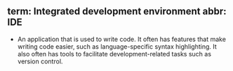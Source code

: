term: Integrated development environment
abbr: IDE
---
* An application that is used to write code. It often has features that make writing code easier, such as language-specific syntax highlighting. It also often has tools to facilitate development-related tasks such as version control.
